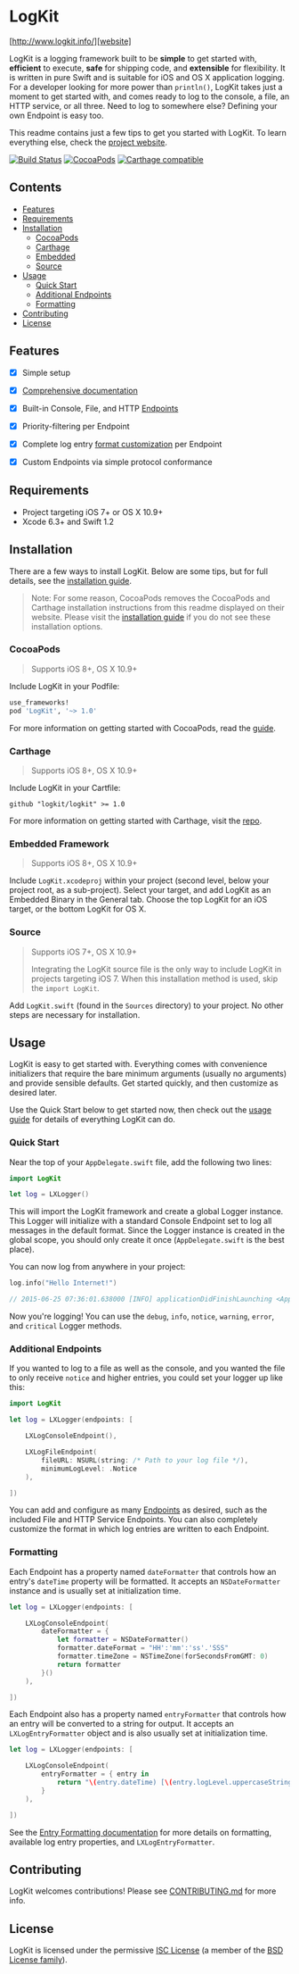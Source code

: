 # LogKit

[http://www.logkit.info/][website]

LogKit is a logging framework built to be **simple** to get started with, **efficient** to execute, **safe** for shipping code, and **extensible** for flexibility. It is written in pure Swift and is suitable for iOS and OS X application logging. For a developer looking for more power than `println()`, LogKit takes just a moment to get started with, and comes ready to log to the console, a file, an HTTP service, or all three. Need to log to somewhere else? Defining your own Endpoint is easy too.

This readme contains just a few tips to get you started with LogKit. To learn everything else, check the [project website][website].

[![Build Status](https://travis-ci.org/logkit/logkit.svg?branch=master)](https://travis-ci.org/logkit/logkit)
[![CocoaPods](https://img.shields.io/badge/pod-1.0.2-blue.svg)](https://cocoapods.org/pods/LogKit)
[![Carthage compatible](https://img.shields.io/badge/Carthage-compatible-4BC51D.svg?style=flat)](https://github.com/Carthage/Carthage)


## Contents

* [Features](#features)
* [Requirements](#requirements)
* [Installation](#installation)
  * [CocoaPods](#cocoapods)
  * [Carthage](#carthage)
  * [Embedded](#embedded-framework)
  * [Source](#source)
* [Usage](#usage)
  * [Quick Start](#quick-start)
  * [Additional Endpoints](#additional-endpoints)
  * [Formatting](#formatting)
* [Contributing](#contributing)
* [License](#license)


## Features

* [x] Simple setup
* [x] [Comprehensive documentation][docs]
* [x] Built-in Console, File, and HTTP [Endpoints][endpoints]
* [x] Priority-filtering per Endpoint
* [x] Complete log entry [format customization][formatting] per Endpoint
* [x] Custom Endpoints via simple protocol conformance


## Requirements

* Project targeting iOS 7+ or OS X 10.9+
* Xcode 6.3+ and Swift 1.2


## Installation

There are a few ways to install LogKit. Below are some tips, but for full details, see the [installation guide][install].

> Note: For some reason, CocoaPods removes the CocoaPods and Carthage installation instructions from this readme displayed on their website. Please visit the [installation guide][install] if you do not see these installation options.

### CocoaPods

> Supports iOS 8+, OS X 10.9+

Include LogKit in your Podfile:

```ruby
use_frameworks!
pod 'LogKit', '~> 1.0'
```

For more information on getting started with CocoaPods, read the [guide][cocoapods].

### Carthage

> Supports iOS 8+, OS X 10.9+

Include LogKit in your Cartfile:

```
github "logkit/logkit" >= 1.0
```

For more information on getting started with Carthage, visit the [repo][carthage].

### Embedded Framework

> Supports iOS 8+, OS X 10.9+

Include `LogKit.xcodeproj` within your project (second level, below your project root, as a sub-project). Select your target, and add LogKit as an Embedded Binary in the General tab. Choose the top LogKit for an iOS target, or the bottom LogKit for OS X.

### Source

> Supports iOS 7+, OS X 10.9+
>
> Integrating the LogKit source file is the only way to include LogKit in projects targeting iOS 7. When this installation method is used, skip the `import LogKit`.

Add `LogKit.swift` (found in the `Sources` directory) to your project. No other steps are necessary for installation.


## Usage

LogKit is easy to get started with. Everything comes with convenience initializers that require the bare minimum arguments (usually no arguments) and provide sensible defaults. Get started quickly, and then customize as desired later.

Use the Quick Start below to get started now, then check out the [usage guide][usage] for details of everything LogKit can do.

### Quick Start

Near the top of your `AppDelegate.swift` file, add the following two lines:

```swift
import LogKit

let log = LXLogger()
```

This will import the LogKit framework and create a global Logger instance. This Logger will initialize with a standard Console Endpoint set to log all messages in the default format. Since the Logger instance is created in the global scope, you should only create it once (`AppDelegate.swift` is the best place).

You can now log from anywhere in your project:

```swift
log.info("Hello Internet!")

// 2015-06-25 07:36:01.638000 [INFO] applicationDidFinishLaunching <AppDelegate.swift:23> Hello Internet!
```

Now you're logging! You can use the `debug`, `info`, `notice`, `warning`, `error`, and `critical` Logger methods.

### Additional Endpoints

If you wanted to log to a file as well as the console, and you wanted the file to only receive `notice` and higher entries, you could set your logger up like this:

```swift
import LogKit

let log = LXLogger(endpoints: [

    LXLogConsoleEndpoint(),

    LXLogFileEndpoint(
        fileURL: NSURL(string: /* Path to your log file */),
        minimumLogLevel: .Notice
    ),

])
```

You can add and configure as many [Endpoints][endpoints] as desired, such as the included File and HTTP Service Endpoints. You can also completely customize the format in which log entries are written to each Endpoint.

### Formatting

Each Endpoint has a property named `dateFormatter` that controls how an entry's `dateTime` property will be formatted. It accepts an `NSDateFormatter` instance and is usually set at initialization time.

```swift
let log = LXLogger(endpoints: [

    LXLogConsoleEndpoint(
        dateFormatter = {
            let formatter = NSDateFormatter()
            formatter.dateFormat = "HH':'mm':'ss'.'SSS"
            formatter.timeZone = NSTimeZone(forSecondsFromGMT: 0)
            return formatter
        }()
    ),

])
```

Each Endpoint also has a property named `entryFormatter` that controls how an entry will be converted to a string for output. It accepts an `LXLogEntryFormatter` object and is also usually set at initialization time.

```swift
let log = LXLogger(endpoints: [

    LXLogConsoleEndpoint(
        entryFormatter = { entry in
            return "\(entry.dateTime) [\(entry.logLevel.uppercaseString)] \(entry.message)"
        }
    ),

])
```

See the [Entry Formatting documentation][formatting] for more details on formatting, available log entry properties, and `LXLogEntryFormatter`.


## Contributing

LogKit welcomes contributions! Please see [CONTRIBUTING.md][contrib] for more info.


## License

LogKit is licensed under the permissive [ISC License][license] (a member of the [BSD License family][bsd]).


[website]: http://www.logkit.info/
[docs]: http://www.logkit.info/docs/
[install]: http://www.logkit.info/docs/1.0/installation/
[cocoapods]: https://guides.cocoapods.org/using/using-cocoapods.html
[carthage]: https://github.com/Carthage/Carthage
[usage]: http://www.logkit.info/docs/1.0/usage/
[endpoints]: http://www.logkit.info/docs/1.0/endpoints/
[formatting]: http://www.logkit.info/docs/1.0/formatting/
[contrib]: https://github.com/logkit/logkit/blob/master/CONTRIBUTING.md
[license]: https://github.com/logkit/logkit/blob/master/LICENSE.txt
[bsd]: http://choosealicense.com/licenses/#isc
